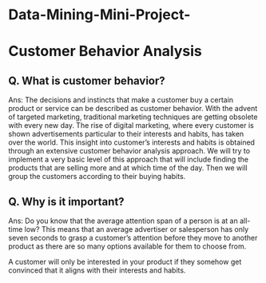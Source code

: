 # Data-Mining-Mini-Project-
# Customer Behavior Analysis

Q. What is customer behavior?
------------------------------------

Ans: The decisions and instincts that make a customer buy a certain product or service can be described as customer behavior.
With the advent of targeted marketing, traditional marketing techniques are getting obsolete with every new day. The rise of digital marketing, where every customer is shown advertisements particular to their interests and habits, has taken over the world.
This insight into customer’s interests and habits is obtained through an extensive customer behavior analysis approach. We will try to implement a very basic level of this approach that will include finding the products that are selling more and at which time of the day. Then we will group the customers according to their buying habits.


Q. Why is it important?
----------------------------

Ans: Do you know that the average attention span of a person is at an all-time low? This means that an average advertiser or salesperson has only seven seconds to grasp a customer’s attention before they move to another product as there are so many options available for them to choose from.

A customer will only be interested in your product if they somehow get convinced that it aligns with their interests and habits.
